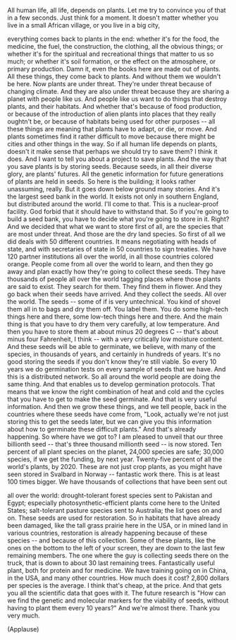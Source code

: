 
All human life,
all life, depends on plants.
Let me try to convince you of that in a few seconds.
Just think for a moment.
It doesn&#39;t matter whether you live in a small African village,
or you live in a big city,

everything comes back to plants in the end:
whether it&#39;s for the food, the medicine,
the fuel, the construction, the clothing, all the obvious things;
or whether it&#39;s for the spiritual and recreational things
that matter to us so much;
or whether it&#39;s soil formation,
or the effect on the atmosphere,
or primary production.
Damn it, even the books here are made out of plants.
All these things, they come back to plants.
And without them we wouldn&#39;t be here.
Now plants are under threat.
They&#39;re under threat because of changing climate.
And they are also under threat because they are sharing a planet
with people like us.
And people like us want to do things that destroy plants,
and their habitats.
And whether that&#39;s because of food production,
or because of the introduction of alien plants
into places that they really oughtn&#39;t be,
or because of habitats being used for other purposes --
all these things are meaning that plants have to adapt,
or die, or move.
And plants sometimes find it rather difficult to move
because there might be cities and other things in the way.
So if all human life depends on plants,
doesn&#39;t it make sense that perhaps we should try to save them?
I think it does.
And I want to tell you about a project to save plants.
And the way that you save plants
is by storing seeds.
Because seeds, in all their diverse glory,
are plants&#39; futures.
All the genetic information for future generations of plants
are held in seeds.
So here is the building;
it looks rather unassuming, really.
But it goes down below ground many stories.
And it&#39;s the largest seed bank in the world.
It exists not only in southern England,
but distributed around the world. I&#39;ll come to that.
This is a nuclear-proof facility.
God forbid that it should have to withstand that.
So if you&#39;re going to build a seed bank, you have to decide
what you&#39;re going to store in it. Right?
And we decided that what we want to store first of all,
are the species that are most under threat.
And those are the dry land species.
So first of all we did deals
with 50 different countries.
It means negotiating with heads of state,
and with secretaries of state in 50 countries
to sign treaties.
We have 120 partner institutions all over the world,
in all those countries colored orange.
People come from all over the world to learn,
and then they go away and plan exactly how
they&#39;re going to collect these seeds.
They have thousands of people all over the world
tagging places where those plants are said to exist.
They search for them. They find them in flower.
And they go back when their seeds have arrived.
And they collect the seeds. All over the world.
The seeds -- some of if is very untechnical.
You kind of shovel them all in to bags and dry them off.
You label them. You do some high-tech things here and there,
some low-tech things here and there.
And the main thing is that you have to dry them
very carefully, at low temperature.
And then you have to store them
at about minus 20 degrees C --
that&#39;s about minus four Fahrenheit, I think --
with a very critically low moisture content.
And these seeds will be able to germinate,
we believe, with many of the species,
in thousands of years,
and certainly in hundreds of years.
It&#39;s no good storing the seeds if you don&#39;t know they&#39;re still viable.
So every 10 years we do germination tests
on every sample of seeds that we have.
And this is a distributed network.
So all around the world people are doing the same thing.
And that enables us to develop germination protocols.
That means that we know the right combination of heat
and cold and the cycles that you have to get
to make the seed germinate.
And that is very useful information.
And then we grow these things,
and we tell people, back in the countries where these seeds have come from,
&quot;Look, actually we&#39;re not just storing this
to get the seeds later,
but we can give you this information about
how to germinate these difficult plants.&quot;
And that&#39;s already happening.
So where have we got to?
I am pleased to unveil that our three billionth seed --
that&#39;s three thousand millionth seed --
is now stored.
Ten percent of all plant species on the planet,
24,000 species are safe;
30,000 species, if we get the funding, by next year.
Twenty-five percent of all the world&#39;s plants, by 2020.
These are not just crop plants,
as you might have seen stored in Svalbard in Norway --
fantastic work there.
This is at least 100 times bigger.
We have thousands of collections that have been sent out

all over the world:
drought-tolerant forest species sent to Pakistan and Egypt;
especially photosynthetic-efficient plants
come here to the United States;
salt-tolerant pasture species sent to Australia;
the list goes on and on.
These seeds are used for restoration.
So in habitats that have already been damaged,
like the tall grass prairie here in the USA,
or in mined land in various countries,
restoration is already happening because of these species --
and because of this collection.
Some of these plants, like the ones on the bottom
to the left of your screen,
they are down to the last few remaining members.
The one where the guy is collecting seeds there on the truck,
that is down to about 30 last remaining trees.
Fantastically useful plant,
both for protein and for medicine.
We have training going on in China, in the USA,
and many other countries.
How much does it cost?
2,800 dollars per species is the average.
I think that&#39;s cheap, at the price.
And that gets you all the scientific data
that goes with it.
The future research is &quot;How can we find
the genetic and molecular markers
for the viability of seeds,
without having to plant them every 10 years?&quot;
And we&#39;re almost there.
Thank you very much.

(Applause)

